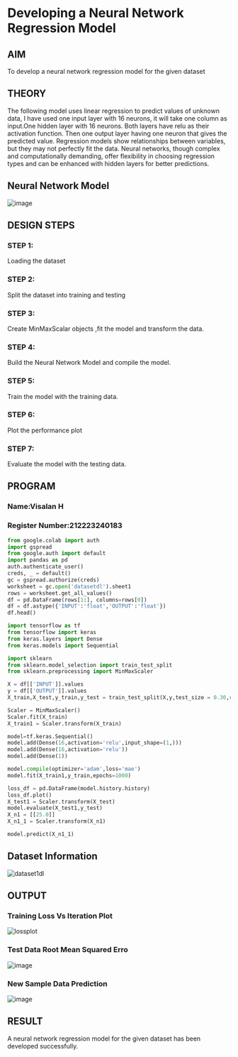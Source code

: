 # Developing a Neural Network Regression Model

## AIM
To develop a neural network regression model for the given dataset
## THEORY
The following model uses linear regression to predict values of unknown data, I have used one input layer with 16 neurons, it will take one column as input.One hidden layer with 16 neurons. Both layers have relu as their activation function. Then one output layer having one neuron that gives the predicted value.
Regression models show relationships between variables, but they may not perfectly fit the data. Neural networks, though complex and computationally demanding, offer flexibility in choosing regression types and can be enhanced with hidden layers for better predictions.
## Neural Network Model
![image](https://github.com/Visalan-H/basic-nn-model/assets/152077751/03f2df3c-e85c-439d-bad8-3a750f6554b0)
## DESIGN STEPS
### STEP 1:
Loading the dataset
### STEP 2:
Split the dataset into training and testing
### STEP 3:
Create MinMaxScalar objects ,fit the model and transform the data.
### STEP 4:
Build the Neural Network Model and compile the model.
### STEP 5:
Train the model with the training data.
### STEP 6:
Plot the performance plot
### STEP 7:
Evaluate the model with the testing data.

## PROGRAM
### Name:Visalan H
### Register Number:212223240183
```python
from google.colab import auth
import gspread
from google.auth import default
import pandas as pd
auth.authenticate_user()
creds, _ = default()
gc = gspread.authorize(creds)
worksheet = gc.open('datasetdl').sheet1
rows = worksheet.get_all_values()
df = pd.DataFrame(rows[1:], columns=rows[0])
df = df.astype({'INPUT':'float','OUTPUT':'float'})
df.head()

import tensorflow as tf
from tensorflow import keras
from keras.layers import Dense
from keras.models import Sequential

import sklearn
from sklearn.model_selection import train_test_split
from sklearn.preprocessing import MinMaxScaler

X = df[['INPUT']].values
y = df[['OUTPUT']].values
X_train,X_test,y_train,y_test = train_test_split(X,y,test_size = 0.30,random_state = 20)

Scaler = MinMaxScaler()
Scaler.fit(X_train)
X_train1 = Scaler.transform(X_train)

model=tf.keras.Sequential()
model.add(Dense(16,activation='relu',input_shape=(1,)))
model.add(Dense(16,activation='relu'))
model.add(Dense(1))

model.compile(optimizer='adam',loss='mae')
model.fit(X_train1,y_train,epochs=1000)

loss_df = pd.DataFrame(model.history.history)
loss_df.plot()
X_test1 = Scaler.transform(X_test)
model.evaluate(X_test1,y_test)
X_n1 = [[25.0]]
X_n1_1 = Scaler.transform(X_n1)

model.predict(X_n1_1)

```

## Dataset Information
![dataset1dl](https:/github.com/Visalan-H/basic-nn-model/assets/152077751/9686cb42-6365-49d7-804c-1b6950939177)
## OUTPUT
### Training Loss Vs Iteration Plot
![lossplot](https://github.com/Visalan-H/basic-nn-model/assets/152077751/2274c3a3-ee86-4ed4-88d8-f93baff0265a)
### Test Data Root Mean Squared Erro
![image](https://github.com/Visalan-H/basic-nn-model/assets/152077751/2160e606-8c44-40bc-a2c1-49a23c6549b2)
### New Sample Data Prediction
![image](https://github.com/Visalan-H/basic-nn-model/assets/152077751/d03951b7-45f8-41ac-b99e-9f3b3bfbc5da)

## RESULT
A neural network regression model for the given dataset has been developed successfully.
